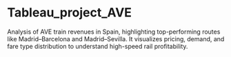 # Tableau_project_AVE
Analysis of AVE train revenues in Spain, highlighting top-performing routes like Madrid–Barcelona and Madrid–Sevilla. It visualizes pricing, demand, and fare type distribution to understand high-speed rail profitability.
